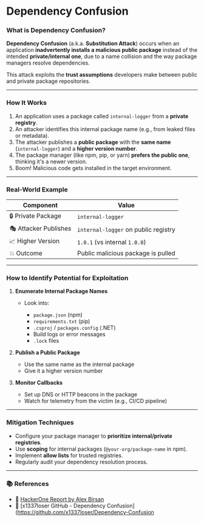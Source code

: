 # Dependency Confusion

### What is Dependency Confusion?

**Dependency Confusion** (a.k.a. **Substitution Attack**) occurs when an application **inadvertently installs a malicious public package** instead of the intended **private/internal one**, due to a name collision and the way package managers resolve dependencies.

This attack exploits the **trust assumptions** developers make between public and private package repositories.

---

### How It Works

1. An application uses a package called `internal-logger` from a **private registry**.
2. An attacker identifies this internal package name (e.g., from leaked files or metadata).
3. The attacker publishes a **public package** with the **same name** (`internal-logger`) and a **higher version number**.
4. The package manager (like npm, pip, or yarn) **prefers the public one**, thinking it's a newer version.
5. Boom! Malicious code gets installed in the target environment.

---

### Real-World Example

| Component             | Value                                |
| --------------------- | ------------------------------------ |
| 🔒 Private Package    | `internal-logger`                    |
| 🎭 Attacker Publishes | `internal-logger` on public registry |
| 📈 Higher Version     | `1.0.1` (vs internal `1.0.0`)        |
| 💥 Outcome            | Public malicious package is pulled   |

---

### How to Identify Potential for Exploitation

1. **Enumerate Internal Package Names**

   * Look into:

     * `package.json` (npm)
     * `requirements.txt` (pip)
     * `.csproj` / `packages.config` (.NET)
     * Build logs or error messages
     * `.lock` files

2. **Publish a Public Package**

   * Use the same name as the internal package
   * Give it a higher version number

3. **Monitor Callbacks**

   * Set up DNS or HTTP beacons in the package
   * Watch for telemetry from the victim (e.g., CI/CD pipeline)

---

### Mitigation Techniques

* Configure your package manager to **prioritize internal/private registries**.
* Use **scoping** for internal packages (`@your-org/package-name` in npm).
* Implement **allow lists** for trusted registries.
* Regularly audit your dependency resolution process.

---

### 📚 References

* 🔗 [HackerOne Report by Alex Birsan](https://hackerone.com/reports/946409)
* 🔗 [x1337loser GitHub - Dependency Confusion](https://github.com/x1337loser/Dependency-Confusion

